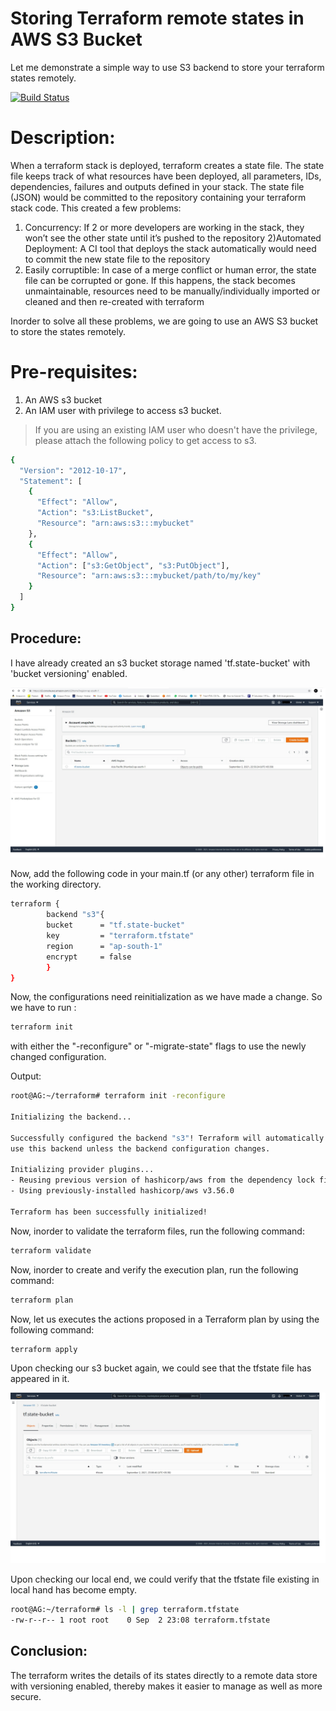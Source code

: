 # Storing Terraform remote states in AWS S3 Bucket

Let me demonstrate a simple way to use S3 backend to store your terraform states remotely.

[![Build Status](https://travis-ci.org/joemccann/dillinger.svg?branch=master)]()

# Description:

When a terraform stack is deployed, terraform creates a state file. The state file keeps track of what resources have been deployed, all parameters, IDs, dependencies, failures and outputs defined in your stack.
The state file (JSON) would be committed to the repository containing your terraform stack code.
This created a few problems:
1) Concurrency: If 2 or more developers are working in the stack, they won’t see the other state until it’s pushed to the repository
2)Automated Deployment: A CI tool that deploys the stack automatically would need to commit the new state file to the repository
3) Easily corruptible: In case of a merge conflict or human error, the state file can be corrupted or gone. If this happens, the stack becomes unmaintainable, resources need to be manually/individually imported or cleaned and then re-created with terraform

Inorder to solve all these problems, we are going to use an AWS S3 bucket to store the states remotely.

# Pre-requisites:

1) An AWS s3 bucket
2) An IAM user with privilege to access s3 bucket.

> If you are using an existing IAM user who doesn't have the privilege, please attach the following policy to get access to s3.
```sh
{
  "Version": "2012-10-17",
  "Statement": [
    {
      "Effect": "Allow",
      "Action": "s3:ListBucket",
      "Resource": "arn:aws:s3:::mybucket"
    },
    {
      "Effect": "Allow",
      "Action": ["s3:GetObject", "s3:PutObject"],
      "Resource": "arn:aws:s3:::mybucket/path/to/my/key"
    }
  ]
}
```


## Procedure:

I have already created an s3 bucket storage named 'tf.state-bucket' with 'bucket versioning' enabled.

![alt text](https://github.com/anandg1/Terraform-statefile-on-s3bucket/blob/main/01.jpg)

Now, add the following code in your main.tf (or any other) terraform file in the working directory.

```sh
terraform {
        backend "s3"{
        bucket      = "tf.state-bucket"
        key         = "terraform.tfstate"
        region      = "ap-south-1"
        encrypt     = false
        }
}
```
Now, the configurations need reinitialization as we have made a change. So we have to run : 
```sh
terraform init
```
with either the "-reconfigure" or "-migrate-state" flags to use the newly changed configuration.

Output:

```sh
root@AG:~/terraform# terraform init -reconfigure

Initializing the backend...

Successfully configured the backend "s3"! Terraform will automatically
use this backend unless the backend configuration changes.

Initializing provider plugins...
- Reusing previous version of hashicorp/aws from the dependency lock file
- Using previously-installed hashicorp/aws v3.56.0

Terraform has been successfully initialized!
```
Now, inorder to validate the terraform files, run the following command:
```sh
terraform validate
```
Now, inorder to create and verify the execution plan, run the following command:
```sh
terraform plan
```
Now, let us executes the actions proposed in a Terraform plan by using the following command:
```sh
terraform apply
```
Upon checking our s3 bucket again, we could see that the tfstate file has appeared in it.

![alt text](https://github.com/anandg1/Terraform-statefile-on-s3bucket/blob/main/02.jpg)

Upon checking our local end, we could verify that the tfstate file existing in local hand has become empty.
```sh
root@AG:~/terraform# ls -l | grep terraform.tfstate
-rw-r--r-- 1 root root    0 Sep  2 23:08 terraform.tfstate
```

## Conclusion:

The terraform writes the details of its states directly to a remote data store with versioning enabled, thereby makes it easier to manage as well as more secure.
